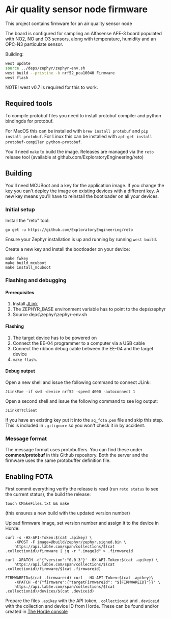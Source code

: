 # Air quality sensor node firmware

This project contains firmware for an air quality sensor node

The board is configured for sampling an Alfasense AFE-3 board populated with NO2, NO and O3 sensors, along with temperature, humidity and an OPC-N3 particulate sensor.

Building:

```sh
west update
source ../deps/zephyr/zephyr-env.sh
west build --pristine -b nrf52_pca10040 Firmware
west flash
```
NOTE!  west v0.7 is required for this to work.

## Required tools

To compile protobuf files you need to install protobuf compiler and python bindingds for protobuf.

For MacOS this can be installed with `brew install protobuf` and `pip install protobuf`.
For Linux this can be installed with `apt-get install protobuf-compiler python-protobuf`.

You'll need `make` to build the image. Releases are managed via the `reto` release tool (available at github.com/ExploratoryEngineering/reto)

## Building

You'll need MCUBoot and a key for the application image. If you change the key
you can't deploy the image on existing devices with a different key. A new key
means you'll have to reinstall the bootloader on all your devices.

### Initial setup

Install the "reto" tool:

`go get -u https://github.com/ExploratoryEngineering/reto`

Ensure your Zephyr installation is up and running by running `west build`.

Create a new key and install the bootloader on your device:

```shell
make fwkey
make build_mcuboot
make install_mcuboot
```

### Flashing and debugging

#### Prerequisites

1. Install [JLink](https://www.segger.com/downloads/jlink/) 
2. The ZEPHYR_BASE environment variable has to point to the deps\zephyr
3. Source deps\zephyr\zephyr-env.sh

#### Flashing

1. The target device has to be powered on
2. Connect the EE-04 programmer to a computer via a USB cable
3. Connect the ribbon debug cable between the EE-04 and the target device
4. `make flash`.

#### Debug output

Open a new shell and issue the following command to connect JLink:

```shell
JLinkExe -if swd -device nrf52 -speed 4000 -autoconnect 1
```

Open a second shell and issue the following command to see log output:

```shell
JLinkRTTClient
```

If you have an existing key put it into the `aq_fota.pem` file and skip this step. This is included in `.gitignore` so you won't check it in by accident.


### Message format

The message format uses protobuffers.  You can find these under
**common/protobuf** in this Github repository.  Both the server and
the firmware uses the same protobuffer definition file.

## Enabling FOTA

First commit everything verify the release is read (run `reto status`
to see the current status), the build the release:

`touch CMakeFiles.txt && make`

(this ensures a new build with the updated version number)

Upload firmware image, set version number and assign it to the device in Horde:

```shell
curl -s -HX-API-Token:$(cat .apikey) \
    -XPOST -F image=@build/zephyr/zephyr.signed.bin \
    https://api.lab5e.com/span/collections/$(cat .collectionid)/firmware | jq -r ".imageId" > .firmwareid

curl -XPATCH -d'{"version":"0.0.3"}' -HX-API-Token:$(cat .apikey) \
    https://api.lab5e.com/span/collections/$(cat .collectionid)/firmware/$(cat .firmwareid)

FIRMWAREID=$(cat .firmwareid) curl  -HX-API-Token:$(cat .apikey)\
    -XPATCH -d'{"firmware":{"targetFirmwareId": "${FIRMWAREID}"}}' \
    https://api.lab5e.com/span/collections/$(cat .collectionid)/devices/$(cat .deviceid)

```

Prepare the files `.apikey` with the API token, `.collectionid` and
`.deviceid` with the collection and device ID from Horde. These can be
found and/or created in [The Horde console](https://nbiot.engineering)
